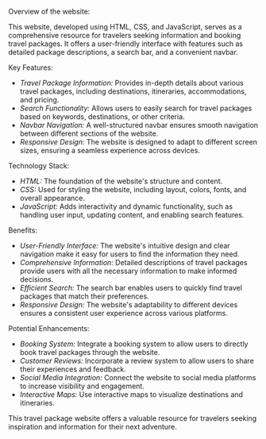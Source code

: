 Overview of the website:

This website, developed using HTML, CSS, and JavaScript, serves as a comprehensive resource for travelers seeking information and booking travel packages. It offers a user-friendly interface with features such as detailed package descriptions, a search bar, and a convenient navbar.

Key Features:

* *Travel Package Information:* Provides in-depth details about various travel packages, including destinations, itineraries, accommodations, and pricing.
* *Search Functionality:* Allows users to easily search for travel packages based on keywords, destinations, or other criteria.
* *Navbar Navigation:* A well-structured navbar ensures smooth navigation between different sections of the website.
* *Responsive Design:* The website is designed to adapt to different screen sizes, ensuring a seamless experience across devices.

Technology Stack:

* *HTML:* The foundation of the website's structure and content.
* *CSS:* Used for styling the website, including layout, colors, fonts, and overall appearance.
* *JavaScript:* Adds interactivity and dynamic functionality, such as handling user input, updating content, and enabling search features.

Benefits:

* *User-Friendly Interface:* The website's intuitive design and clear navigation make it easy for users to find the information they need.
* *Comprehensive Information:* Detailed descriptions of travel packages provide users with all the necessary information to make informed decisions.
* *Efficient Search:* The search bar enables users to quickly find travel packages that match their preferences.
* *Responsive Design:* The website's adaptability to different devices ensures a consistent user experience across various platforms.

Potential Enhancements:

* *Booking System:* Integrate a booking system to allow users to directly book travel packages through the website.
* *Customer Reviews:* Incorporate a review system to allow users to share their experiences and feedback.
* *Social Media Integration:* Connect the website to social media platforms to increase visibility and engagement.
* *Interactive Maps:* Use interactive maps to visualize destinations and itineraries.

This travel package website offers a valuable resource for travelers seeking inspiration and information for their next adventure.
